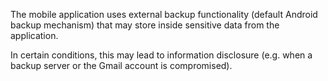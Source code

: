 
The mobile application uses external backup functionality (default Android backup mechanism) that may store inside sensitive data from the application.

In certain conditions, this may lead to information disclosure (e.g. when a backup server or the Gmail account is compromised).
